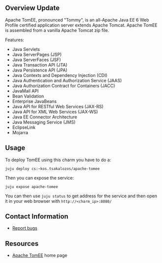 ## Overview Update

Apache TomEE, pronounced "Tommy", is an all-Apache Java EE 6 Web Profile
certified application server extends Apache Tomcat.
Apache TomEE is assembled from a vanilla Apache Tomcat zip file.

Features:

 * Java Servlets
 * Java ServerPages (JSP)
 * Java ServerFaces (JSF)
 * Java Transaction API (JTA)
 * Java Persistence API (JPA)
 * Java Contexts and Dependency Injection (CDI)
 * Java Authentication and Authorization Service (JAAS)
 * Java Authorization Contract for Containers (JACC)
 * JavaMail API
 * Bean Validation
 * Enterprise JavaBeans
 * Java API for RESTful Web Services (JAX-RS)
 * Java API for XML Web Services (JAX-WS)
 * Java EE Connector Architecture
 * Java Messaging Service (JMS)
 * EclipseLink
 * Mojarra


## Usage

To deploy TomEE using this charm you have to do a:

    juju deploy cs:~kos.tsakalozos/apache-tomee

Then you can expose the service:

    juju expose apache-tomee

You can then use `juju status` to get address for the service and then open
it in your web browser with `http://<charm_ip>:8080/`



## Contact Information

- [Report bugs](https://github.com/sastix/tomee-charm-layer/issues)


## Resources

- [Apache TomEE](http://tomee.apache.org/index.html) home page

